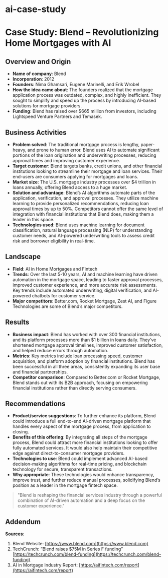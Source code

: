 # ai-case-study
# Case Study: Blend – Revolutionizing Home Mortgages with AI

## Overview and Origin

- **Name of company**: Blend
- **Incorporation**: 2012
- **Founders**: Nima Ghamsari, Eugene Marinelli, and Erik Wrobel
- **How the idea came about**: The founders realized that the mortgage application process was outdated, complex, and highly inefficient. They sought to simplify and speed up the process by introducing AI-based solutions for mortgage providers.
- **Funding**: Blend has raised over $665 million from investors, including Lightspeed Venture Partners and Temasek.

## Business Activities

- **Problem solved**: The traditional mortgage process is lengthy, paper-heavy, and prone to human error. Blend uses AI to automate significant portions of the loan origination and underwriting processes, reducing approval times and improving customer experience.
- **Target customer**: Blend targets banks, credit unions, and other financial institutions looking to streamline their mortgage and loan services. Their end-users are consumers applying for mortgages and loans.
- **Market size**: The U.S. mortgage industry processes over $4 trillion in loans annually, offering Blend access to a huge market.
- **Solution and advantage**: Blend’s AI algorithms automate parts of the application, verification, and approval processes. They utilize machine learning to provide personalized recommendations, reducing loan approval times by up to 50%. Competitors cannot offer the same level of integration with financial institutions that Blend does, making them a leader in this space.
- **Technologies used**: Blend uses machine learning for document classification, natural language processing (NLP) for understanding customer needs, and AI-powered underwriting tools to assess credit risk and borrower eligibility in real-time.

## Landscape

- **Field**: AI in Home Mortgages and Fintech
- **Trends**: Over the last 5-10 years, AI and machine learning have driven automation in the mortgage space, leading to faster approval processes, improved customer experience, and more accurate risk assessments. Key trends include automated underwriting, digital verification, and AI-powered chatbots for customer service.
- **Major competitors**: Better.com, Rocket Mortgage, Zest AI, and Figure Technologies are some of Blend’s major competitors.

## Results

- **Business impact**: Blend has worked with over 300 financial institutions, and its platform processes more than $1 billion in loans daily. They’ve shortened mortgage approval timelines, improved customer satisfaction, and helped reduce errors through automation.
- **Metrics**: Key metrics include loan processing speed, customer acquisition, and platform adoption by financial institutions. Blend has been successful in all three areas, consistently expanding its user base and financial partnerships.
- **Competitor comparison**: Compared to Better.com or Rocket Mortgage, Blend stands out with its B2B approach, focusing on empowering financial institutions rather than directly serving consumers.

## Recommendations

- **Product/service suggestions**: To further enhance its platform, Blend could introduce a full end-to-end AI-driven mortgage platform that handles every aspect of the mortgage process, from application to closing.
- **Benefits of this offering**: By integrating all steps of the mortgage process, Blend could attract more financial institutions looking to offer fully automated services. It would also help maintain their competitive edge against direct-to-consumer mortgage providers.
- **Technologies to use**: Blend could implement advanced AI-based decision-making algorithms for real-time pricing, and blockchain technology for secure, transparent transactions.
- **Why appropriate**: These technologies would enhance transparency, improve trust, and further reduce manual processes, solidifying Blend’s position as a leader in the mortgage fintech space.

> "Blend is reshaping the financial services industry through a powerful combination of AI-driven automation and a deep focus on the customer experience." 

## Addendum
**Sources**:
1. Blend Website: [https://www.blend.com](https://www.blend.com)
2. TechCrunch: “Blend raises $75M in Series F funding” [https://techcrunch.com/blend-funding](https://techcrunch.com/blend-funding)
3. AI in Mortgage Industry Report: [https://aifintech.com/report](https://aifintech.com/report)
